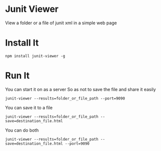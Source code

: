 Junit Viewer
============

View a folder or a file of junit xml in a simple web page

Install It
==========

```
npm install junit-viewer -g
```

Run It
======

You can start it on as a server
So as not to save the file and share it easily

```
junit-viewer --results=folder_or_file_path --port=9090
```

You can save it to a file

```
junit-viewer --results=folder_or_file_path --save=destination_file.html
```

You can do both

```
junit-viewer --results=folder_or_file_path --save=destination_file.html --port=9090
```
